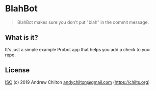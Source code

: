 # BlahBot #

> BlahBot makes sure you don't put "blah" in the commit message.

## What is it? ##

It's just a simple example Probot app that helps you add a check to your repo.

## License ##

[ISC](LICENSE) (c) 2019 Andrew Chilton <andychilton@gmail.com> (https://chilts.org)
